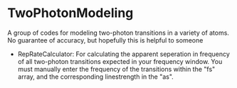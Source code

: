 ﻿# TwoPhotonModeling

A group of codes for modeling two-photon transitions in a variety of atoms. No guarantee of accuracy, but hopefully this is helpful to someone

* RepRateCalculator: For calculating the apparent seperation in frequency of all two-photon transitions expected in your frequency window. You must manually enter the frequency of the transitions within the "fs" array, and the corresponding linestrength in the "as".
